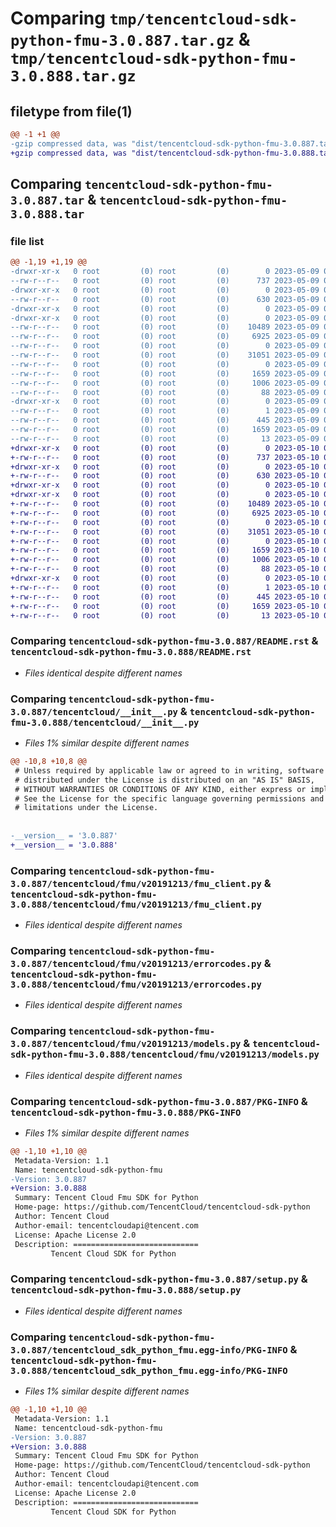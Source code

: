 # Comparing `tmp/tencentcloud-sdk-python-fmu-3.0.887.tar.gz` & `tmp/tencentcloud-sdk-python-fmu-3.0.888.tar.gz`

## filetype from file(1)

```diff
@@ -1 +1 @@
-gzip compressed data, was "dist/tencentcloud-sdk-python-fmu-3.0.887.tar", last modified: Tue May  9 02:51:02 2023, max compression
+gzip compressed data, was "dist/tencentcloud-sdk-python-fmu-3.0.888.tar", last modified: Wed May 10 02:14:58 2023, max compression
```

## Comparing `tencentcloud-sdk-python-fmu-3.0.887.tar` & `tencentcloud-sdk-python-fmu-3.0.888.tar`

### file list

```diff
@@ -1,19 +1,19 @@
-drwxr-xr-x   0 root         (0) root         (0)        0 2023-05-09 02:51:02.000000 tencentcloud-sdk-python-fmu-3.0.887/
--rw-r--r--   0 root         (0) root         (0)      737 2023-05-09 02:51:02.000000 tencentcloud-sdk-python-fmu-3.0.887/README.rst
-drwxr-xr-x   0 root         (0) root         (0)        0 2023-05-09 02:51:02.000000 tencentcloud-sdk-python-fmu-3.0.887/tencentcloud/
--rw-r--r--   0 root         (0) root         (0)      630 2023-05-09 02:51:02.000000 tencentcloud-sdk-python-fmu-3.0.887/tencentcloud/__init__.py
-drwxr-xr-x   0 root         (0) root         (0)        0 2023-05-09 02:51:02.000000 tencentcloud-sdk-python-fmu-3.0.887/tencentcloud/fmu/
-drwxr-xr-x   0 root         (0) root         (0)        0 2023-05-09 02:51:02.000000 tencentcloud-sdk-python-fmu-3.0.887/tencentcloud/fmu/v20191213/
--rw-r--r--   0 root         (0) root         (0)    10489 2023-05-09 02:51:02.000000 tencentcloud-sdk-python-fmu-3.0.887/tencentcloud/fmu/v20191213/fmu_client.py
--rw-r--r--   0 root         (0) root         (0)     6925 2023-05-09 02:51:02.000000 tencentcloud-sdk-python-fmu-3.0.887/tencentcloud/fmu/v20191213/errorcodes.py
--rw-r--r--   0 root         (0) root         (0)        0 2023-05-09 02:51:02.000000 tencentcloud-sdk-python-fmu-3.0.887/tencentcloud/fmu/v20191213/__init__.py
--rw-r--r--   0 root         (0) root         (0)    31051 2023-05-09 02:51:02.000000 tencentcloud-sdk-python-fmu-3.0.887/tencentcloud/fmu/v20191213/models.py
--rw-r--r--   0 root         (0) root         (0)        0 2023-05-09 02:51:02.000000 tencentcloud-sdk-python-fmu-3.0.887/tencentcloud/fmu/__init__.py
--rw-r--r--   0 root         (0) root         (0)     1659 2023-05-09 02:51:02.000000 tencentcloud-sdk-python-fmu-3.0.887/PKG-INFO
--rw-r--r--   0 root         (0) root         (0)     1006 2023-05-09 02:51:02.000000 tencentcloud-sdk-python-fmu-3.0.887/setup.py
--rw-r--r--   0 root         (0) root         (0)       88 2023-05-09 02:51:02.000000 tencentcloud-sdk-python-fmu-3.0.887/setup.cfg
-drwxr-xr-x   0 root         (0) root         (0)        0 2023-05-09 02:51:02.000000 tencentcloud-sdk-python-fmu-3.0.887/tencentcloud_sdk_python_fmu.egg-info/
--rw-r--r--   0 root         (0) root         (0)        1 2023-05-09 02:51:02.000000 tencentcloud-sdk-python-fmu-3.0.887/tencentcloud_sdk_python_fmu.egg-info/dependency_links.txt
--rw-r--r--   0 root         (0) root         (0)      445 2023-05-09 02:51:02.000000 tencentcloud-sdk-python-fmu-3.0.887/tencentcloud_sdk_python_fmu.egg-info/SOURCES.txt
--rw-r--r--   0 root         (0) root         (0)     1659 2023-05-09 02:51:02.000000 tencentcloud-sdk-python-fmu-3.0.887/tencentcloud_sdk_python_fmu.egg-info/PKG-INFO
--rw-r--r--   0 root         (0) root         (0)       13 2023-05-09 02:51:02.000000 tencentcloud-sdk-python-fmu-3.0.887/tencentcloud_sdk_python_fmu.egg-info/top_level.txt
+drwxr-xr-x   0 root         (0) root         (0)        0 2023-05-10 02:14:58.000000 tencentcloud-sdk-python-fmu-3.0.888/
+-rw-r--r--   0 root         (0) root         (0)      737 2023-05-10 02:14:58.000000 tencentcloud-sdk-python-fmu-3.0.888/README.rst
+drwxr-xr-x   0 root         (0) root         (0)        0 2023-05-10 02:14:58.000000 tencentcloud-sdk-python-fmu-3.0.888/tencentcloud/
+-rw-r--r--   0 root         (0) root         (0)      630 2023-05-10 02:14:58.000000 tencentcloud-sdk-python-fmu-3.0.888/tencentcloud/__init__.py
+drwxr-xr-x   0 root         (0) root         (0)        0 2023-05-10 02:14:58.000000 tencentcloud-sdk-python-fmu-3.0.888/tencentcloud/fmu/
+drwxr-xr-x   0 root         (0) root         (0)        0 2023-05-10 02:14:58.000000 tencentcloud-sdk-python-fmu-3.0.888/tencentcloud/fmu/v20191213/
+-rw-r--r--   0 root         (0) root         (0)    10489 2023-05-10 02:14:58.000000 tencentcloud-sdk-python-fmu-3.0.888/tencentcloud/fmu/v20191213/fmu_client.py
+-rw-r--r--   0 root         (0) root         (0)     6925 2023-05-10 02:14:58.000000 tencentcloud-sdk-python-fmu-3.0.888/tencentcloud/fmu/v20191213/errorcodes.py
+-rw-r--r--   0 root         (0) root         (0)        0 2023-05-10 02:14:58.000000 tencentcloud-sdk-python-fmu-3.0.888/tencentcloud/fmu/v20191213/__init__.py
+-rw-r--r--   0 root         (0) root         (0)    31051 2023-05-10 02:14:58.000000 tencentcloud-sdk-python-fmu-3.0.888/tencentcloud/fmu/v20191213/models.py
+-rw-r--r--   0 root         (0) root         (0)        0 2023-05-10 02:14:58.000000 tencentcloud-sdk-python-fmu-3.0.888/tencentcloud/fmu/__init__.py
+-rw-r--r--   0 root         (0) root         (0)     1659 2023-05-10 02:14:58.000000 tencentcloud-sdk-python-fmu-3.0.888/PKG-INFO
+-rw-r--r--   0 root         (0) root         (0)     1006 2023-05-10 02:14:58.000000 tencentcloud-sdk-python-fmu-3.0.888/setup.py
+-rw-r--r--   0 root         (0) root         (0)       88 2023-05-10 02:14:58.000000 tencentcloud-sdk-python-fmu-3.0.888/setup.cfg
+drwxr-xr-x   0 root         (0) root         (0)        0 2023-05-10 02:14:58.000000 tencentcloud-sdk-python-fmu-3.0.888/tencentcloud_sdk_python_fmu.egg-info/
+-rw-r--r--   0 root         (0) root         (0)        1 2023-05-10 02:14:58.000000 tencentcloud-sdk-python-fmu-3.0.888/tencentcloud_sdk_python_fmu.egg-info/dependency_links.txt
+-rw-r--r--   0 root         (0) root         (0)      445 2023-05-10 02:14:58.000000 tencentcloud-sdk-python-fmu-3.0.888/tencentcloud_sdk_python_fmu.egg-info/SOURCES.txt
+-rw-r--r--   0 root         (0) root         (0)     1659 2023-05-10 02:14:58.000000 tencentcloud-sdk-python-fmu-3.0.888/tencentcloud_sdk_python_fmu.egg-info/PKG-INFO
+-rw-r--r--   0 root         (0) root         (0)       13 2023-05-10 02:14:58.000000 tencentcloud-sdk-python-fmu-3.0.888/tencentcloud_sdk_python_fmu.egg-info/top_level.txt
```

### Comparing `tencentcloud-sdk-python-fmu-3.0.887/README.rst` & `tencentcloud-sdk-python-fmu-3.0.888/README.rst`

 * *Files identical despite different names*

### Comparing `tencentcloud-sdk-python-fmu-3.0.887/tencentcloud/__init__.py` & `tencentcloud-sdk-python-fmu-3.0.888/tencentcloud/__init__.py`

 * *Files 1% similar despite different names*

```diff
@@ -10,8 +10,8 @@
 # Unless required by applicable law or agreed to in writing, software
 # distributed under the License is distributed on an "AS IS" BASIS,
 # WITHOUT WARRANTIES OR CONDITIONS OF ANY KIND, either express or implied.
 # See the License for the specific language governing permissions and
 # limitations under the License.
 
 
-__version__ = '3.0.887'
+__version__ = '3.0.888'
```

### Comparing `tencentcloud-sdk-python-fmu-3.0.887/tencentcloud/fmu/v20191213/fmu_client.py` & `tencentcloud-sdk-python-fmu-3.0.888/tencentcloud/fmu/v20191213/fmu_client.py`

 * *Files identical despite different names*

### Comparing `tencentcloud-sdk-python-fmu-3.0.887/tencentcloud/fmu/v20191213/errorcodes.py` & `tencentcloud-sdk-python-fmu-3.0.888/tencentcloud/fmu/v20191213/errorcodes.py`

 * *Files identical despite different names*

### Comparing `tencentcloud-sdk-python-fmu-3.0.887/tencentcloud/fmu/v20191213/models.py` & `tencentcloud-sdk-python-fmu-3.0.888/tencentcloud/fmu/v20191213/models.py`

 * *Files identical despite different names*

### Comparing `tencentcloud-sdk-python-fmu-3.0.887/PKG-INFO` & `tencentcloud-sdk-python-fmu-3.0.888/PKG-INFO`

 * *Files 1% similar despite different names*

```diff
@@ -1,10 +1,10 @@
 Metadata-Version: 1.1
 Name: tencentcloud-sdk-python-fmu
-Version: 3.0.887
+Version: 3.0.888
 Summary: Tencent Cloud Fmu SDK for Python
 Home-page: https://github.com/TencentCloud/tencentcloud-sdk-python
 Author: Tencent Cloud
 Author-email: tencentcloudapi@tencent.com
 License: Apache License 2.0
 Description: ============================
         Tencent Cloud SDK for Python
```

### Comparing `tencentcloud-sdk-python-fmu-3.0.887/setup.py` & `tencentcloud-sdk-python-fmu-3.0.888/setup.py`

 * *Files identical despite different names*

### Comparing `tencentcloud-sdk-python-fmu-3.0.887/tencentcloud_sdk_python_fmu.egg-info/PKG-INFO` & `tencentcloud-sdk-python-fmu-3.0.888/tencentcloud_sdk_python_fmu.egg-info/PKG-INFO`

 * *Files 1% similar despite different names*

```diff
@@ -1,10 +1,10 @@
 Metadata-Version: 1.1
 Name: tencentcloud-sdk-python-fmu
-Version: 3.0.887
+Version: 3.0.888
 Summary: Tencent Cloud Fmu SDK for Python
 Home-page: https://github.com/TencentCloud/tencentcloud-sdk-python
 Author: Tencent Cloud
 Author-email: tencentcloudapi@tencent.com
 License: Apache License 2.0
 Description: ============================
         Tencent Cloud SDK for Python
```


